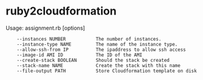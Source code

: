 ﻿# ruby2cloudformation

Usage: assignment.rb [options]
        
        --instances NUMBER           The number of instances.
        --instance-type NAME         The name of the instance type.
        --allow-ssh-from IP          The ipaddress to allow ssh access
        --image-id AMI ID            The ID of the AMI
        --create-stack BOOLEAN       Should the stack be created
        --stack-name NAME            Create the stack with this name
        --file-output PATH           Store Cloudformation template on disk
